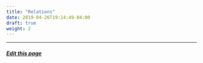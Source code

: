 ```yaml
---
title: "Relations"
date: 2019-04-26T19:14:49-04:00
draft: true
weight: 2
---
```




---
##### [Edit this page](https://github.com/belbio/bel_lang_ws/edit/master/content/language/reference/2.1.0/relations_index.md)
